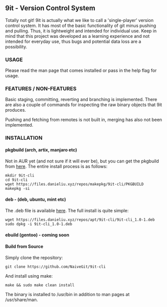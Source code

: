 ## 9it - Version Control System

Totally not git! 9it is actually what we like to call a 'single-player' version control system. It has most of the basic functionality of git minus pushing and pulling. Thus, it is lightweight and intended for individual use. Keep in mind that this project was developed as a learning experience and not intended for everyday use, thus bugs and potential data loss are a possibility.

### USAGE

Please read the man page that comes installed or pass in the help flag for usage.

### FEATURES / NON-FEATURES

Basic staging, committing, reverting and branching is implemented. There are also a couple of commands for inspecting the raw binary objects that 9it produces.

Pushing and fetching from remotes is not built in, merging has also not been implemented.

### INSTALLATION

#### pkgbuild (arch, artix, manjaro etc)

Not in AUR yet (and not sure if it will ever be), but you can get the pkgbuild from [here](https://files.danieliu.xyz/repos/makepkg/9it-cli/PKGBUILD). The entire install process is as follows:
```
mkdir 9it-cli
cd 9it-cli
wget https://files.danieliu.xyz/repos/makepkg/9it-cli/PKGBUILD
makepkg -si
```

#### deb - (deb, ubuntu, mint etc)

The .deb file is available [here](https://files.danieliu.xyz/repos/apt/9it-cli/9it-cli_1.0-1.deb). The full install is quite simple:
```
wget https://files.danieliu.xyz/repos/apt/9it-cli/9it-cli_1.0-1.deb
sudo dpkg -i 9it-cli_1.0-1.deb
```

#### ebuild (gentoo) - coming soon

#### Build from Source
Simply clone the repository:
```
git clone https://github.com/NaiveGit/9it-cli
```
And install using make:
```
make && sudo make clean install
```
The binary is installed to /usr/bin in addition to man pages at /usr/share/man.

